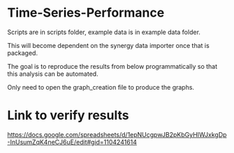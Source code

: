 # Time-Series-Performance

Scripts are in scripts folder, example data is in example data folder.

This will become dependent on the synergy data importer once that is packaged.

The goal is to reproduce the results from below programmatically so that this analysis can be automated.

Only need to open the graph_creation file to produce the graphs.

# Link to verify results
https://docs.google.com/spreadsheets/d/1epNUcgpwJB2pKbGyHIWJxkgDp-InUsumZqK4neCJ6uE/edit#gid=1104241614
